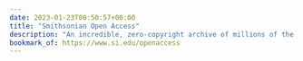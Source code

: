 ```yaml
---
date: 2023-01-23T00:50:57+00:00
title: "Smithsonian Open Access"
description: "An incredible, zero-copyright archive of millions of the Smithsonian’s images available for all to download and use."
bookmark_of: https://www.si.edu/openaccess
---
```

